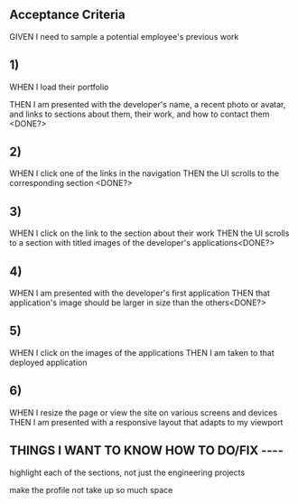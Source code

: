 ## Acceptance Criteria
GIVEN I need to sample a potential employee's previous work

## 1) 
WHEN I load their portfolio

THEN I am presented with the developer's name, a recent photo or avatar, and links to sections about them, their work, and how to contact them <DONE?>

## 2) 
WHEN I click one of the links in the navigation
THEN the UI scrolls to the corresponding section <DONE?>

## 3) 
WHEN I click on the link to the section about their work
THEN the UI scrolls to a section with titled images of the developer's applications<DONE?>

## 4)
WHEN I am presented with the developer's first application
THEN that application's image should be larger in size than the others<DONE?>

## 5)
WHEN I click on the images of the applications
THEN I am taken to that deployed application<DONE>

## 6)
WHEN I resize the page or view the site on various screens and devices
THEN I am presented with a responsive layout that adapts to my viewport

## THINGS I WANT TO KNOW HOW TO DO/FIX ----

highlight each of the sections, not just the engineering projects

make the profile not take up so much space